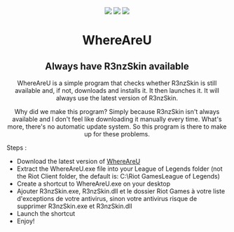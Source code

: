 <div align="center">
<img src="https://img.shields.io/badge/Language-Python-green" />
<img src="https://img.shields.io/badge/Game-League_of_Legends-6373ce" />
<img src="https://img.shields.io/badge/Platform-Windows-blue" />

# **WhereAreU**
## **Always have R3nzSkin available**

WhereAreU is a simple program that checks whether R3nzSkin is still available and, if not, downloads and installs it. It then launches it. It will always use the latest version of R3nzSkin.

Why did we make this program? Simply because R3nzSkin isn't always available and I don't feel like downloading it manually every time. What's more, there's no automatic update system. So this program is there to make up for these problems.
</div>

Steps :
- Download the latest version of [WhereAreU](https://github.com/Soraclee/WhereAreU/releases/latest)
- Extract the WhereAreU.exe file into your League of Legends folder (not the Riot Client folder, the default is: C:\Riot GamesLeague of Legends)
- Create a shortcut to WhereAreU.exe on your desktop
- Ajouter R3nzSkin.exe, R3nzSkin.dll et le dossier Riot Games à votre liste d'exceptions de votre antivirus, sinon votre antivirus risque de supprimer R3nzSkin.exe et R3nzSkin.dll
- Launch the shortcut
- Enjoy!
